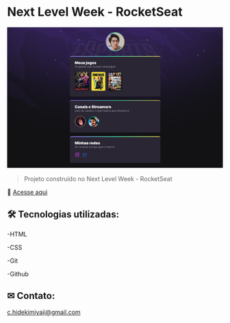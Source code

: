 # Next Level Week - RocketSeat

![preview](preview/preview.png)

> Projeto construído no Next Level Week - RocketSeat

🔗 [Acesse aqui](https://caiomiyaji.github.io/next-level-week/)

## 🛠 Tecnologias utilizadas:

-HTML

-CSS

-Git

-Github

## ✉ Contato:

c.hidekimiyaji@gmail.com

